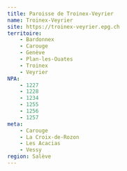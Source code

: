 ```yaml
---
title: Paroisse de Troinex-Veyrier
name: Troinex-Veyrier
site: https://troinex-veyrier.epg.ch
territoire:
    - Bardonnex
    - Carouge
    - Genève
    - Plan-les-Ouates
    - Troinex
    - Veyrier
NPA:
    - 1227
    - 1228
    - 1234
    - 1255
    - 1256
    - 1257
meta:
    - Carouge
    - La Croix-de-Rozon
    - Les Acacias
    - Vessy
region: Salève
---
```


